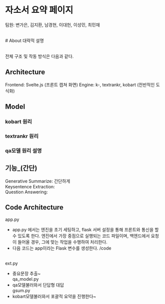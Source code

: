 # 자소서 요약 페이지
팀원: 변가은, 김지환, 남경현, 이대헌, 이성민, 최민재

<br>
# About
대략적 설명

<br>전체 구조 및 작동 방식은 다음과 같다. 


## Architecture
Frontend: Svelte.js
(프론트 캡쳐 화면)
Engine: k-, textrankr, kobart
(전반적인 도식화)

## Model
### kobart 원리


### textrankr 원리 


### qa모델 원리 설명



## 기능_(간단)
Generative Summarize: 간단하게 
<br>Keysentence Extraction: 
<br>Question Answering: 

 
## Code Architecture
app.py
- app.py 에서는 엔진을 초기 세팅하고, flask 서버 설정을 통해 프론트와 통신을 할 수 있도록 한다. 엔진에서 가장 중점으로 실행되는 코드 파일이며, 백엔드에서 요청이 들어올 경우, 그에 맞는 작업을 수행하여 처리한다.
- 다음 코드는 app이라는 Flask 변수를 생성한다.
/code

<br>ext.py
- 중요문장 추출~
<br>qa_model.py
- qa모델불러와서 단답형 대답
<br>gsum.py
- kobart모델불러와서 포괄적 요약을 진행한다~
